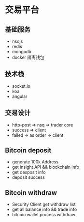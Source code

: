 

# 交易平台


## 基础服务

* nsqjs
* redis
* mongodb
* docker 隔离钱包

## 技术栈
* socket.io
* koa
* angular

## 交易设计
* http-post => nsq => trader core
* success => client
* failed  => as order => client

## Bitcoin deposit 

* generate 100k Address	
* get insight API && blockchain info 
* get desposit info
* deposit success

## Bitcoin withdraw 

* Security Client get withdraw list
* get all balance info && trade info
* bitcoin wallet process withdraw